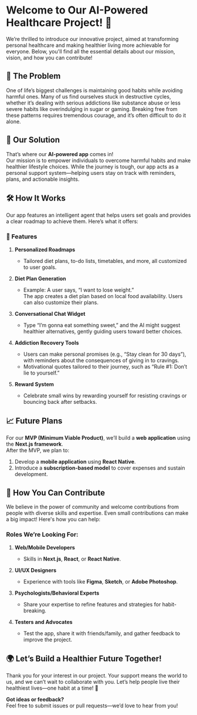 # Welcome to Our AI-Powered Healthcare Project! 🌟

We’re thrilled to introduce our innovative project, aimed at transforming personal healthcare and making healthier living more achievable for everyone. Below, you'll find all the essential details about our mission, vision, and how you can contribute!

## 🛑 The Problem 

One of life’s biggest challenges is maintaining good habits while avoiding harmful ones. Many of us find ourselves stuck in destructive cycles, whether it’s dealing with serious addictions like substance abuse or less severe habits like overindulging in sugar or gaming. Breaking free from these patterns requires tremendous courage, and it’s often difficult to do it alone.

## 🚀 Our Solution 

That’s where our **AI-powered app** comes in!  
Our mission is to empower individuals to overcome harmful habits and make healthier lifestyle choices. While the journey is tough, our app acts as a personal support system—helping users stay on track with reminders, plans, and actionable insights.

## 🛠️ How It Works 

Our app features an intelligent agent that helps users set goals and provides a clear roadmap to achieve them. Here’s what it offers:

### 🌟 Features
1. **Personalized Roadmaps**  
   - Tailored diet plans, to-do lists, timetables, and more, all customized to user goals.
   
2. **Diet Plan Generation**  
   - Example: A user says, “I want to lose weight.”  
     The app creates a diet plan based on local food availability. Users can also customize their plans.

3. **Conversational Chat Widget**  
   - Type “I’m gonna eat something sweet,” and the AI might suggest healthier alternatives, gently guiding users toward better choices.

4. **Addiction Recovery Tools**  
   - Users can make personal promises (e.g., “Stay clean for 30 days”), with reminders about the consequences of giving in to cravings.  
   - Motivational quotes tailored to their journey, such as “Rule #1: Don’t lie to yourself.”

5. **Reward System**  
   - Celebrate small wins by rewarding yourself for resisting cravings or bouncing back after setbacks.

## 📈 Future Plans 

For our **MVP (Minimum Viable Product)**, we’ll build a **web application** using the **Next.js framework**.  
After the MVP, we plan to:  
1. Develop a **mobile application** using **React Native**.  
2. Introduce a **subscription-based model** to cover expenses and sustain development.

## 🤝 How You Can Contribute 

We believe in the power of community and welcome contributions from people with diverse skills and expertise. Even small contributions can make a big impact! Here's how you can help:

### Roles We’re Looking For:
1. **Web/Mobile Developers**  
   - Skills in **Next.js**, **React**, or **React Native**.

2. **UI/UX Designers**  
   - Experience with tools like **Figma**, **Sketch**, or **Adobe Photoshop**.

3. **Psychologists/Behavioral Experts**  
   - Share your expertise to refine features and strategies for habit-breaking.

4. **Testers and Advocates**  
   - Test the app, share it with friends/family, and gather feedback to improve the project.

## 🌍 Let’s Build a Healthier Future Together!

Thank you for your interest in our project. Your support means the world to us, and we can’t wait to collaborate with you. Let’s help people live their healthiest lives—one habit at a time! 💪

**Got ideas or feedback?**  
Feel free to submit issues or pull requests—we’d love to hear from you!
